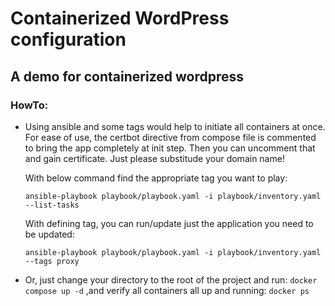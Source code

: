 # Containerized WordPress configuration
A demo for containerized wordpress
---

### HowTo:

- Using ansible and some tags would help to initiate all containers at once. For ease of use, the certbot directive from compose file is commented to bring the app completely at init step. Then you can uncomment that and gain certificate. Just please substitude your domain name!

  With below command find the appropriate tag you want to play:
   ```
   ansible-playbook playbook/playbook.yaml -i playbook/inventory.yaml --list-tasks
   ```

  With defining tag, you can run/update just the application you need to be updated:
   ```
   ansible-playbook playbook/playbook.yaml -i playbook/inventory.yaml --tags proxy
   ```

- Or, just change your directory to the root of the project and run:
`docker compose up -d`
 ,and verify all containers all up and running:
`docker ps`
